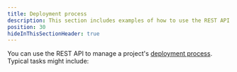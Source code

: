 ```yaml
---
title: Deployment process
description: This section includes examples of how to use the REST API to manage a project's deployment process in Octopus.
position: 30
hideInThisSectionHeader: true
---
```


You can use the REST API to manage a project's [deployment process](/docs/projects/deployment-process/index.md). Typical tasks might include:


